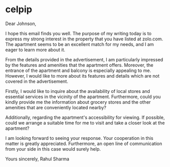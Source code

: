 # celpip

Dear Johnson, 

I hope this email finds you well. The purpose of my writing today is to express my strong interest in the property that you have listed at zolo.com.
The apartment seems to be an excellent match for my needs, and I am eager to learn more about it. 

From the details provided in the advertisement, I am particularly impressed by the features and amenities that the apartment offers.
Moreover, the entrance of the apartment and balcony is especially appealing to me. However, I would like to more about its features and details which are not covered in the advertisement.

Firstly, I would like to inquire about the availability of local stores and essential services in the vicinity of the apartment.
Furthermore, could you kindly provide me the information about grocery stores and the other amenities that are conveniently located nearby?

Additionally, regarding the apartment's accessibility for viewing. If possible, could we arrange a suitable time for me to visit and take a closer look at the apartment?

I am looking forward to seeing your response. Your cooperation in this matter is greatly appreciated. 
Furthermore, an open line of communication from your side in this case would surely help.  

Yours sincerely,
Rahul Sharma 
